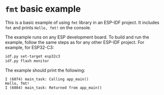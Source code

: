 # `fmt` basic example

This is a basic example of using `fmt` library in an ESP-IDF project. It includes `fmt` and prints `Hello, fmt!` on the console.

The example runs on any ESP development board. To build and run the example, follow the same steps as for any other ESP-IDF project. For example, for ESP32-C3:

```bash
idf.py set-target esp32c3
idf.py flash monitor
```

The example should print the following:

```
I (6074) main_task: Calling app_main()
Hello, fmt!
I (6084) main_task: Returned from app_main()
```

